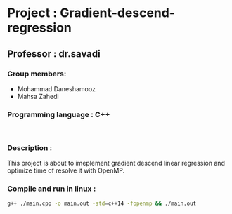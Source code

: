 # Project : Gradient-descend-regression

## Professor : dr.savadi
### Group members:
- Mohammad Daneshamooz
- Mahsa Zahedi
&nbsp;
### Programming language : C++
&nbsp;
### Description :
This project is about to imeplement gradient descend linear regression and optimize time of resolve it with OpenMP.
&nbsp;
### Compile and run in linux :
```bash
g++ ./main.cpp -o main.out -std=c++14 -fopenmp && ./main.out
```